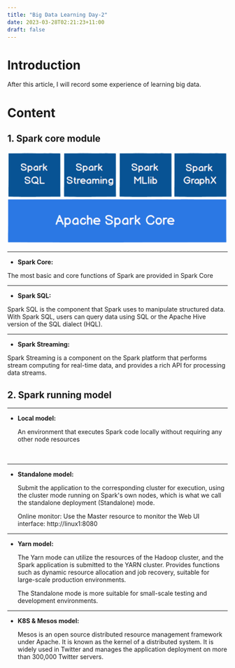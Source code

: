 ```yaml
---
title: "Big Data Learning Day-2"
date: 2023-03-28T02:21:23+11:00
draft: false
---
```


# Introduction
After this article, I will record some experience of learning big data.




# Content
## 1. Spark core module

![Spark Module](https://raw.githubusercontent.com/JackyWang96/BlogSite/master/photos//Spark%20module.png)
 ****
- **Spark Core:**

The most basic and core functions of Spark are provided in Spark Core
 ****
- **Spark SQL:**

Spark SQL is the component that Spark uses to manipulate structured data. With Spark SQL, users can query data using SQL or the Apache Hive version of the SQL dialect (HQL).
 ****
- **Spark Streaming:**

Spark Streaming is a component on the Spark platform that performs stream computing for real-time data, and provides a rich API for processing data streams.

## 2. Spark running model

 ****
- **Local model:**

    An environment that executes Spark code locally without requiring any other node resources <br><br><br>

 ****
 
- **Standalone model:**

    Submit the application to the corresponding cluster for execution, using the cluster mode running on Spark's own nodes, which is what we call the standalone deployment (Standalone) mode.

    Online monitor: Use the Master resource to monitor the Web UI interface: http://linux1:8080

 ****

- **Yarn model:**

    The Yarn mode can utilize the resources of the Hadoop cluster, and the Spark application is submitted to the YARN cluster. Provides functions such as dynamic resource allocation and job recovery, suitable for large-scale production environments.

    The Standalone mode is more suitable for small-scale testing and development environments.

 ****

- **K8S & Mesos model:**

    Mesos is an open source distributed resource management framework under Apache. It is known as the kernel of a distributed system. It is widely used in Twitter and manages the application deployment on more than 300,000 Twitter servers.